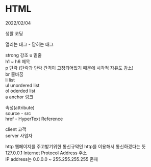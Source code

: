 # HTML

2022/02/04

생활 코딩  

열리는 태그 - 닫히는 태그 
 
strong 강조 
u  밑줄  
h1 ~ h6 제목   
p 단락 (단락과 단락 간격이 고정되어있기 때문에 시각적 자유도 감소)  
br 줄바꿈  
li list  
ul unordered list  
ol oderded list  
a anchor 링크  


속성(attribute)  
source - src  
href - HyperText Reference   

client 고객  
server 사업자

http 웹페이지를 주고받기위한 통신규약인 http를 이용해서 통신하겠다는 뜻  
127.0.0.1 Internet Protocol Address 주소   
IP address는 0.0.0.0 ~ 255.255.255.255 존재
